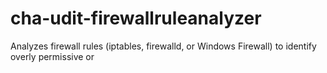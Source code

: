 # cha-udit-firewallruleanalyzer
Analyzes firewall rules (iptables, firewalld, or Windows Firewall) to identify overly permissive or 
